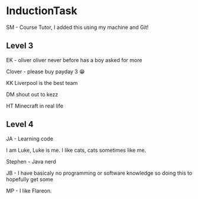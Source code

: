 # InductionTask
SM - Course Tutor, I added this using my machine and Git!
## Level 3


EK - oliver oliver never before has a boy asked for more

Clover - please buy payday 3 :grin:

KK Liverpool is the best team

DM shout out to kezz

HT Minecraft in real life

## Level 4
JA - Learning code

I am Luke, Luke is me. I like cats, cats sometimes like me.

Stephen - Java nerd

JB - I have basicaly no programming or software knowledge so doing this to hopefully get some

MP - I like Flareon. 
